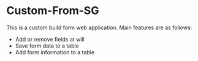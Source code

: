 # Custom-From-SG

This is a custom build form web application. Main features are as follows:
- Add or remove fields at will
- Save form data to a table
- Add form information to a table
